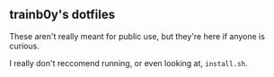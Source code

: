 ## trainb0y's dotfiles
These aren't really meant for public use, but they're here if anyone is curious.  

I really don't reccomend running, or even looking at, `install.sh`.
